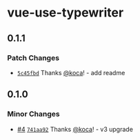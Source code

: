 # vue-use-typewriter

## 0.1.1

### Patch Changes

- [`5c45fbd`](https://github.com/koca/vue-use-typewriter/commit/5c45fbdab9f53af6202979b70947ecccde893051) Thanks [@koca](https://github.com/koca)! - add readme

## 0.1.0

### Minor Changes

- [#4](https://github.com/koca/vue-use-typewriter/pull/4) [`741aa92`](https://github.com/koca/vue-use-typewriter/commit/741aa92b48ce47598e49897592509c6f5d2333b5) Thanks [@koca](https://github.com/koca)! - v3 upgrade
